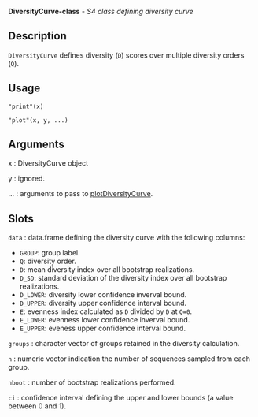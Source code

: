 





**DiversityCurve-class** - *S4 class defining diversity curve*

Description
--------------------

`DiversityCurve` defines diversity (<code class = 'eq'>D</code>) scores over multiple diversity 
orders (<code class = 'eq'>Q</code>).


Usage
--------------------
```
"print"(x)
```
```
"plot"(x, y, ...)
```

Arguments
-------------------

x
:   DiversityCurve object

y
:   ignored.

...
:   arguments to pass to [plotDiversityCurve](plotDiversityCurve.md).




Slots
-------------------



`data`
:   data.frame defining the diversity curve with the following columns:

+ `GROUP`:    group label.
+ `Q`:        diversity order.
+ `D`:        mean diversity index over all bootstrap 
realizations.
+ `D_SD`:     standard deviation of the diversity index 
over all bootstrap realizations.
+ `D_LOWER`:  diversity lower confidence inverval bound.
+ `D_UPPER`:  diversity upper confidence interval bound.
+ `E`:        evenness index calculated as `D` 
divided by `D` at `Q=0`.
+ `E_LOWER`:  evenness lower confidence inverval bound.
+ `E_UPPER`:  eveness upper confidence interval bound.


`groups`
:   character vector of groups retained in the diversity calculation.

`n`
:   numeric vector indication the number of sequences sampled from each group.

`nboot`
:   number of bootstrap realizations performed.

`ci`
:   confidence interval defining the upper and lower bounds 
(a value between 0 and 1).





